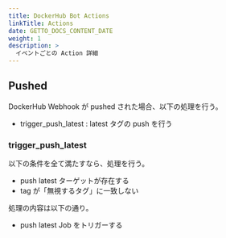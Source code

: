 ```yaml
---
title: DockerHub Bot Actions
linkTitle: Actions
date: GETTO_DOCS_CONTENT_DATE
weight: 1
description: >
  イベントごとの Action 詳細
---
```


## Pushed

DockerHub Webhook が pushed された場合、以下の処理を行う。

- trigger_push_latest : latest タグの push を行う


### trigger_push_latest

以下の条件を全て満たすなら、処理を行う。

- push latest ターゲットが存在する
- tag が「無視するタグ」に一致しない

処理の内容は以下の通り。

- push latest Job をトリガーする
